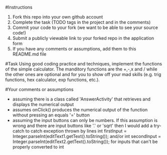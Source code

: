 #Instructions
1. Fork this repo into your own github account
2. Complete the task (TODO tags in the project and in the comments)
3. Commit your code to your fork (we want to be able to see your source code!)
4. Submit a publicly viewable link to your forked repo in the application form
5. If you have any comments or assumptions, add them to this README.md file

#Task
Using good coding practice and techniques, implement the functions of the simple calculator. 
The manditory functions are the +,-,x and / while the other ones are optional and for you to
show off your mad skills (e.g. trig functions, hex calculator, exp functions, etc.).

#Your comments or assumptions
- assuming there is a class called 'AnswerActivity' that retrieves and displays 
  the numerical output 
- assumes onClick() produces the numerical output of the function without 
  pressing an equals '=' button
- assuming the input buttons can only be numbers. If this assumption is wrong
  and there are input buttons like '.' or 'sqrt' then I would add a try-catch to catch exception thrown by lines
  int firstInput = Integer.parseInt(editText1.getText().toString()); and/or 
  int secondInput = Integer.parseInt(editText2.getText().toString()); for inputs that can't be properly converted to int
